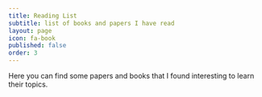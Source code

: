 ```yaml
---
title: Reading List
subtitle: list of books and papers I have read
layout: page
icon: fa-book
published: false
order: 3
---
```


Here you can find some papers and books that I found interesting to learn their topics.
